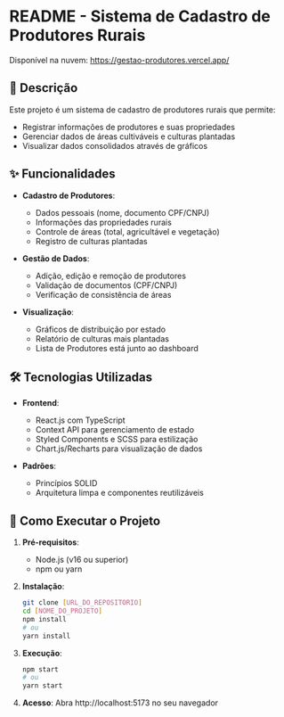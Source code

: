# README - Sistema de Cadastro de Produtores Rurais

Disponível na nuvem: https://gestao-produtores.vercel.app/

## 📝 Descrição

Este projeto é um sistema de cadastro de produtores rurais que permite:
- Registrar informações de produtores e suas propriedades
- Gerenciar dados de áreas cultiváveis e culturas plantadas
- Visualizar dados consolidados através de gráficos

## ✨ Funcionalidades

- **Cadastro de Produtores**:
  - Dados pessoais (nome, documento CPF/CNPJ)
  - Informações das propriedades rurais
  - Controle de áreas (total, agricultável e vegetação)
  - Registro de culturas plantadas

- **Gestão de Dados**:
  - Adição, edição e remoção de produtores
  - Validação de documentos (CPF/CNPJ)
  - Verificação de consistência de áreas

- **Visualização**:
  - Gráficos de distribuição por estado
  - Relatório de culturas mais plantadas
  - Lista de Produtores está junto ao dashboard

## 🛠️ Tecnologias Utilizadas

- **Frontend**:
  - React.js com TypeScript
  - Context API para gerenciamento de estado
  - Styled Components e SCSS para estilização
  - Chart.js/Recharts para visualização de dados

- **Padrões**:
  - Princípios SOLID
  - Arquitetura limpa e componentes reutilizáveis

## 🚀 Como Executar o Projeto

1. **Pré-requisitos**:
   - Node.js (v16 ou superior)
   - npm ou yarn

2. **Instalação**:
   ```bash
   git clone [URL_DO_REPOSITORIO]
   cd [NOME_DO_PROJETO]
   npm install
   # ou
   yarn install
   ```

3. **Execução**:
   ```bash
   npm start
   # ou
   yarn start
   ```

4. **Acesso**:
   Abra http://localhost:5173 no seu navegador


